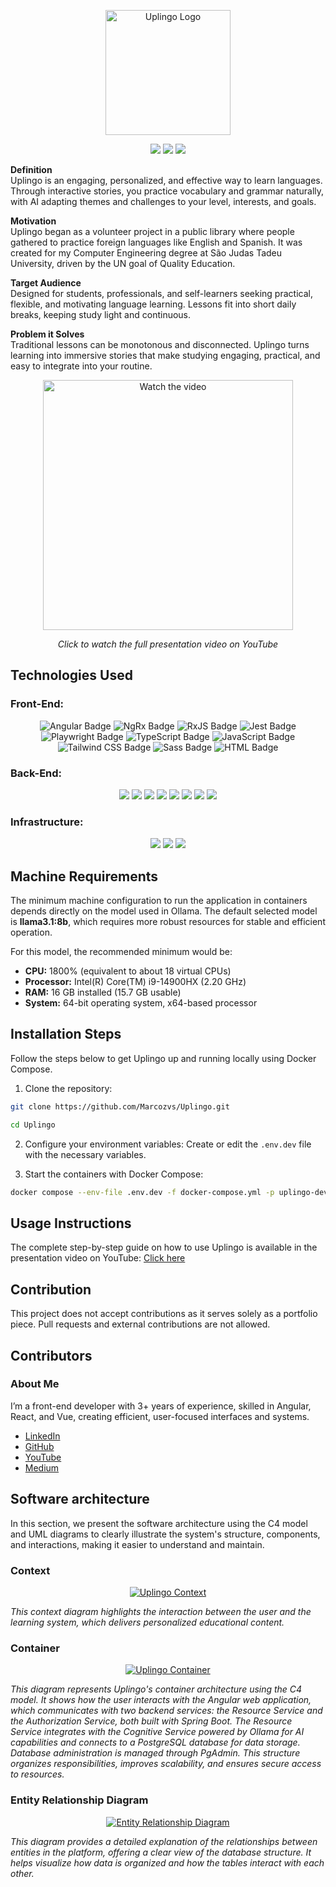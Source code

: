 <p align="center">
  <a href="https://marcozvs.github.io/UplingoPublicPage/" target="_blank" rel="noopener noreferrer">
    <img src="./images/logo.png" alt="Uplingo Logo" width="200"/>
  </a>
</p>

<p align="center">
  <img src="https://img.shields.io/badge/Maintained-yes-brightgreen">
  <img src="https://img.shields.io/badge/License-CC%20BY--NC%204.0-lightgrey">
  <img src="https://img.shields.io/badge/PRs-not%20allowed-red">
</p>

<p>
<strong>Definition</strong><br>
Uplingo is an engaging, personalized, and effective way to learn languages. Through interactive stories, you practice vocabulary and grammar naturally, with AI adapting themes and challenges to your level, interests, and goals.
</p>

<p>
<strong>Motivation</strong><br>
Uplingo began as a volunteer project in a public library where people gathered to practice foreign languages like English and Spanish. It was created for my Computer Engineering degree at São Judas Tadeu University, driven by the UN goal of Quality Education.
</p>

<p>
<strong>Target Audience</strong><br>
Designed for students, professionals, and self-learners seeking practical, flexible, and motivating language learning. Lessons fit into short daily breaks, keeping study light and continuous.
</p>

<p>
<strong>Problem it Solves</strong><br>
Traditional lessons can be monotonous and disconnected. Uplingo turns learning into immersive stories that make studying engaging, practical, and easy to integrate into your routine.
</p>

<p align="center">
  <a href="https://youtu.be/LUQ8-kdwiQs?si=cn_Y9tPbIfkQMZ_F">
    <img src="https://img.youtube.com/vi/LUQ8-kdwiQs/0.jpg" alt="Watch the video" width="400"/>
  </a>
</p>
<p align="center"><em>Click to watch the full presentation video on YouTube</em></p>

## Technologies Used

### Front-End:

<p align="center">
  <img src="https://img.shields.io/badge/Angular-DD0031?logo=angular&logoColor=white" alt="Angular Badge">
  <img src="https://img.shields.io/badge/NgRx-BA2BD2?logo=ngrx&logoColor=white" alt="NgRx Badge">
  <img src="https://img.shields.io/badge/RxJS-B7178C?logo=reactivex&logoColor=white" alt="RxJS Badge">
  <img src="https://img.shields.io/badge/Jest-C21325?logo=jest&logoColor=white" alt="Jest Badge">
  <img src="https://img.shields.io/badge/Playwright-45ba4b?logo=microsoftedge&logoColor=white" alt="Playwright Badge">
  <img src="https://img.shields.io/badge/TypeScript-3178C6?logo=typescript&logoColor=white" alt="TypeScript Badge">
  <img src="https://img.shields.io/badge/JavaScript-F7DF1E?logo=javascript&logoColor=black" alt="JavaScript Badge">
  <img src="https://img.shields.io/badge/Tailwind_CSS-38B2AC?logo=tailwind-css&logoColor=white" alt="Tailwind CSS Badge">
  <img src="https://img.shields.io/badge/Sass-CC6699?logo=sass&logoColor=white" alt="Sass Badge">
  <img src="https://img.shields.io/badge/HTML-E34F26?logo=html5&logoColor=white" alt="HTML Badge">
</p>

### Back-End:

<p align="center">
  <img src="https://img.shields.io/badge/Spring%20Boot-6DB33F?logo=springboot&logoColor=white">
  <img src="https://img.shields.io/badge/Java-007396?logo=openjdk&logoColor=white">
  <img src="https://img.shields.io/badge/PostgreSQL-4169E1?logo=postgresql&logoColor=white">
  <img src="https://img.shields.io/badge/SQL-003B57?logo=mysql&logoColor=white">
  <img src="https://img.shields.io/badge/Hibernate-59666C?logo=hibernate&logoColor=white">
  <img src="https://img.shields.io/badge/MapStruct-FF6F00">
  <img src="https://img.shields.io/badge/Lombok-BC322C?logo=java">
  <img src="https://img.shields.io/badge/Ollama-000000">
</p>

### Infrastructure:

<p align="center">
  <img src="https://img.shields.io/badge/Docker-2496ED?logo=docker&logoColor=white">
  <img src="https://img.shields.io/badge/Docker%20Compose-384d54?logo=docker&logoColor=white">
  <img src="https://img.shields.io/badge/Kubernetes-326CE5?logo=kubernetes&logoColor=white">
</p>

## Machine Requirements

The minimum machine configuration to run the application in containers depends directly on the model used in Ollama. The default selected model is **llama3.1:8b**, which requires more robust resources for stable and efficient operation.

For this model, the recommended minimum would be:

- **CPU:** 1800% (equivalent to about 18 virtual CPUs)
- **Processor:** Intel(R) Core(TM) i9-14900HX (2.20 GHz)
- **RAM:** 16 GB installed (15.7 GB usable)
- **System:** 64-bit operating system, x64-based processor

## Installation Steps

Follow the steps below to get Uplingo up and running locally using Docker Compose.

1. Clone the repository:

```bash
git clone https://github.com/Marcozvs/Uplingo.git
```

```bash
cd Uplingo
```

2. Configure your environment variables:
   Create or edit the `.env.dev` file with the necessary variables.

3. Start the containers with Docker Compose:

```bash
docker compose --env-file .env.dev -f docker-compose.yml -p uplingo-dev up -d
```

## Usage Instructions

The complete step-by-step guide on how to use Uplingo is available in the presentation video on YouTube: [Click here](https://www.youtube.com/watch?v=LUQ8-kdwiQs&t=165s)

## Contribution

This project does not accept contributions as it serves solely as a portfolio piece. Pull requests and external contributions are not allowed.

## Contributors

### About Me

I’m a front-end developer with 3+ years of experience, skilled in Angular, React, and Vue, creating efficient, user-focused interfaces and systems.

- [LinkedIn](https://www.linkedin.com/in/marcoz-silva/)
- [GitHub](https://github.com/Marcozvs)
- [YouTube](https://www.youtube.com/@MarcozDev)
- [Medium](https://medium.com/@marcoz-silva)

## Software architecture

<p>
In this section, we present the software architecture using the C4 model and UML diagrams to clearly illustrate the system's structure, components, and interactions, making it easier to understand and maintain.
</p>

### Context

<p align="center">
  <a href="https://drive.google.com/file/d/1HtnzPQ1rlSPXeVrr2APA7okR7eaecAbh/view?usp=sharing" target="_blank" rel="noopener noreferrer">
    <img src="./images/context.jpeg" alt="Uplingo Context"/>
  </a>
</p>
<p><em>
This context diagram highlights the interaction between the user and the learning system, which delivers personalized educational content.
</em></p>

### Container

<p align="center">
  <a href="https://drive.google.com/file/d/1cJIk6l87DJfN3UDrMwME3oMiS5JvGfNY/view?usp=sharing" target="_blank" rel="noopener noreferrer">
    <img src="./images/container.jpeg" alt="Uplingo Container"/>
  </a>
</p>
<p><em>
This diagram represents Uplingo's container architecture using the C4 model. It shows how the user interacts with the Angular web application, which communicates with two backend services: the Resource Service and the Authorization Service, both built with Spring Boot. The Resource Service integrates with the Cognitive Service powered by Ollama for AI capabilities and connects to a PostgreSQL database for data storage. Database administration is managed through PgAdmin. This structure organizes responsibilities, improves scalability, and ensures secure access to resources.
</em></p>

### Entity Relationship Diagram

<p align="center">
  <a href="https://drive.google.com/file/d/1251UUj4co4V5hMMHCUZte7U8i1i4s7cl/view?usp=sharing" target="_blank" rel="noopener noreferrer">
    <img src="./images/entity-relationship-diagram.png" alt="Entity Relationship Diagram"/>
  </a>
</p>
<p><em>
This diagram provides a detailed explanation of the relationships between entities in the platform, offering a clear view of the database structure. It helps visualize how data is organized and how the tables interact with each other.
</em></p>

